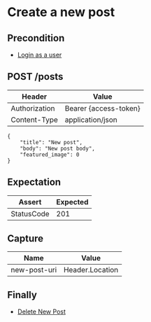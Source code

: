 # Create a new post

## Precondition

* [Login as a user](../common/login-with-user-1.md)

## POST /posts

| Header | Value |
| - | - |
| Authorization | Bearer {access-token} |
| Content-Type | application/json |

```
{
    "title": "New post",
    "body": "New post body",
    "featured_image": 0
}
```

## Expectation

| Assert | Expected |
| - | - |
| StatusCode | 201 |

## Capture

| Name | Value |
| - | - |
| new-post-uri | Header.Location |

## Finally

* [Delete New Post](../common/delete-new-post.md)
